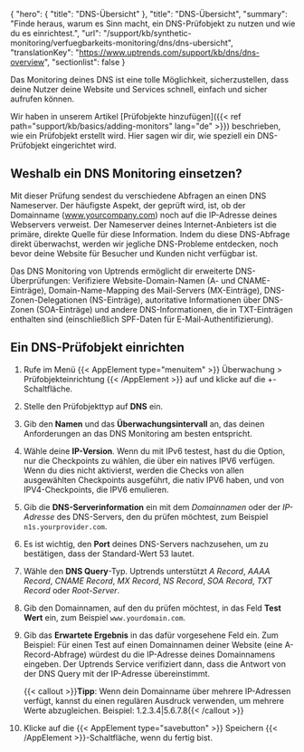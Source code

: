 {
  "hero": {
    "title": "DNS-Übersicht"
  },
  "title": "DNS-Übersicht",
  "summary": "Finde heraus, warum es Sinn macht, ein DNS-Prüfobjekt zu nutzen und wie du es einrichtest.",
  "url": "/support/kb/synthetic-monitoring/verfuegbarkeits-monitoring/dns/dns-ubersicht",
  "translationKey": "https://www.uptrends.com/support/kb/dns/dns-overview",
  "sectionlist": false
}

Das Monitoring deines DNS ist eine tolle Möglichkeit, sicherzustellen, dass deine Nutzer deine Website und Services schnell, einfach und sicher aufrufen können.

Wir haben in unserem Artikel [Prüfobjekte hinzufügen]({{< ref path="support/kb/basics/adding-monitors" lang="de" >}}) beschrieben, wie ein Prüfobjekt erstellt wird. Hier sagen wir dir, wie speziell ein DNS-Prüfobjekt eingerichtet wird.

## Weshalb ein DNS Monitoring einsetzen?

Mit dieser Prüfung sendest du verschiedene Abfragen an einen DNS Nameserver. Der häufigste Aspekt, der geprüft wird, ist, ob der Domainname (www.yourcompany.com) noch auf die IP-Adresse deines Webservers verweist. Der Nameserver deines Internet-Anbieters ist die primäre, direkte Quelle für diese Information. Indem du diese DNS-Abfrage direkt überwachst, werden wir jegliche DNS-Probleme entdecken, noch bevor deine Website für Besucher und Kunden nicht verfügbar ist.

Das DNS Monitoring von Uptrends ermöglicht dir erweiterte DNS-Überprüfungen: Verifiziere Website-Domain-Namen (A- und CNAME-Einträge), Domain-Name-Mapping des Mail-Servers (MX-Einträge), DNS-Zonen-Delegationen (NS-Einträge), autoritative Informationen über DNS-Zonen (SOA-Einträge) und andere DNS-Informationen, die in TXT-Einträgen enthalten sind (einschließlich SPF-Daten für E-Mail-Authentifizierung).

## Ein DNS-Prüfobjekt einrichten

1. Rufe im Menü {{< AppElement type="menuitem" >}} Überwachung > Prüfobjekteinrichtung {{< /AppElement >}} auf und klicke auf die +-Schaltfläche.
2. Stelle den Prüfobjekttyp auf **DNS** ein.
3. Gib den **Namen** und das **Überwachungsintervall** an, das deinen Anforderungen an das DNS Monitoring am besten entspricht.
4. Wähle deine **IP-Version**. Wenn du mit IPv6 testest, hast du die Option, nur die Checkpoints zu wählen, die über ein natives IPV6 verfügen. Wenn du dies nicht aktivierst, werden die Checks von allen ausgewählten Checkpoints ausgeführt, die nativ IPV6 haben, und von IPV4-Checkpoints, die IPV6 emulieren.
5. Gib die **DNS-Serverinformation** ein mit dem *Domainnamen* oder der *IP-Adresse* des DNS-Servers, den du prüfen möchtest, zum Beispiel `n1s.yourprovider.com`.
6. Es ist wichtig, den **Port** deines DNS-Servers nachzusehen, um zu bestätigen, dass der Standard-Wert 53 lautet.
7. Wähle den **DNS Query**-Typ. Uptrends unterstützt *A Record*, *AAAA Record*, *CNAME Record*, *MX Record*, *NS Record*, *SOA Record*, *TXT Record* oder *Root-Server*.
8. Gib den Domainnamen, auf den du prüfen möchtest, in das Feld **Test Wert** ein, zum Beispiel `www.yourdomain.com`.
9. Gib das **Erwartete Ergebnis** in das dafür vorgesehene Feld ein.
    Zum Beispiel: Für einen Test auf einen Domainnamen deiner Website (eine A-Record-Abfrage) würdest du die IP-Adresse deines Domainnamens eingeben. Der Uptrends Service verifiziert dann, dass die Antwort von der DNS Query mit der IP-Adresse übereinstimmt.

    {{< callout >}}**Tipp**: Wenn dein Domainname über mehrere IP-Adressen verfügt, kannst du einen regulären Ausdruck verwenden, um mehrere Werte abzugleichen.
    Beispiel: 1.2.3.4|5.6.7.8{{< /callout >}}
10.  Klicke auf die {{< AppElement type="savebutton" >}} Speichern {{< /AppElement >}}-Schaltfläche, wenn du fertig bist.
